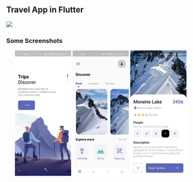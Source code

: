 <!-- <h1 align="center">
    <br>
    Travel App in Flutter
</h1> -->
## Travel App in Flutter
![](https://img.shields.io/github/last-commit/iam-ranjeet/Travel-App.svg?label=last%20update&style=flat)
<!-- <h4 align="start">
 This is a basic mobile application that uses the flutter framework to create a Travel App.
</h4> -->

### Some Screenshots

<p align="center">
<img src="img/1.jpg" width="150" hight="600" />
    
<img src="img/2.jpg" width="150" hight="600" />
    
<img src="img/3.jpg" width="150" hight="600" />
  
</p>

